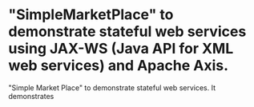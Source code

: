 "SimpleMarketPlace" to demonstrate stateful web services using JAX-WS (Java API for XML web services) and Apache Axis.
=================
"Simple Market Place" to demonstrate stateful web services. It demonstrates 
